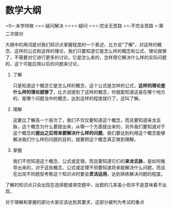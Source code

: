 # 数学大纲

⭐0⭐:未学待做
⭐=⭐:疑问解决
⭐⭐⭐⭐:疑问
⭐⭐⭐:完全无思路
⭐⭐:不完全思路
⭐:第二次做对

大纲中的用词是对我们知识点掌握程度的一个表述，比方说“了解”，对这样的概念、这样的公式和这样的理论，我们只要知道它是怎么样的概念和公式、理论就够了，不需要对它进行更多的讨论，它是怎么来的，怎样用它解决什么样的实际问题的，这个可能应用以后的问题来讨论，

1. 了解

   只是知道这个概念它是怎么样的概念，这个公式是怎样的公式，**这样的理论是什么样的理论就够了**，比方说提到了这样的概念，你就能知道这是在哪个地方的，是哪个问题当中的概念，达到这样的程度就行了，这叫了解。

2. 理解

    这要比了解高一个层次了，我们不仅仅要知道这个概念，而且要知道来龙去脉，这个概念为什么要提出来，从哪一个方面提出来的，另外我们要知道对于这个概念的**提出之后将来要解决什么样的问题**，我们要达到利用这个概念能够解决我们什么样的问题的目的，就要把这个概念真正做到理解。

3. 掌握

    我们不但知道这个概念、公式或定理，而且要知道它们的**来龙去脉**，是如何推导出来的，对于这些概念、公式或定理不但要知道将来能解决什么问题，而且在出现不同题型考察这个知识点时要会**灵活运用**，达到熟练解决问题的程度。

了解的知识点只会出现在选择题或填空题中，出题的几率虽小但并不是意味着不出现，

对于理解和掌握的部分大家应该达到其要求，这部分被列为考试的重点
